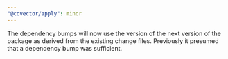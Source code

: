 ```yaml
---
"@covector/apply": minor
---
```


The dependency bumps will now use the version of the next version of the package as derived from the existing change files. Previously it presumed that a dependency bump was sufficient.
